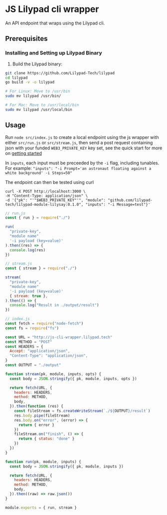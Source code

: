 # JS Lilypad cli wrapper

An API endpoint that wraps using the Lilypad cli.

## Prerequisites

### Installing and Setting up Lilypad Binary

1. Build the Lilypad binary:

```bash
git clone https://github.com/Lilypad-Tech/lilypad
cd lilypad
go build -v -o lilypad

# For Linux: Move to /usr/bin
sudo mv lilypad /usr/bin/

# For Mac: Move to /usr/local/bin
sudo mv lilypad /usr/local/bin
```



## Usage

Run `node src/index.js` to create a local endpoint using the js wrapper with either `src/run.js` or `src/stream.js`, then send a post request containing json with your funded `WEB3_PRIVATE_KEY` key set, see the quick start for more on [getting started](https://docs.lilypad.tech/lilypad/lilypad-milky-way-testnet/quick-start)

In `inputs`, each input must be preceeded by the `-i` flag, including tunables. For example:
`"inputs": "-i Prompt='an astronaut floating against a white background' -i Steps=50"`

The endpoint can then be tested using curl
```
curl -X POST http://localhost:3000 \
-H "Content-Type: application/json" \
-d '{"pk": "'"$WEB3_PRIVATE_KEY"'", "module": "github.com/lilypad-tech/lilypad-module-lilysay:0.1.0", "inputs": "-i Message=test"}'
```

```js
// run.js
const { run } = require("./")

run(
  "private-key",
  "module name"
  '-i payload (key=value)'
).then((res) => {
  console.log(res)
})
```

```js
// stream.js
const { stream } = require("./")

stream(
  "private-key",
  "module name"
  '-i payload (key=value)'
  { stream: true },
).then(() => {
  console.log("Result in ./output/result")
})
```

```js
// index.js
const fetch = require("node-fetch")
const fs = require("fs")

const URL = "http://js-cli-wrapper.lilypad.tech"
const METHOD = "POST"
const HEADERS = {
  Accept: "application/json",
  "Content-Type": "application/json",
}
const OUTPUT = "./output"

function stream(pk, module, inputs, opts) {
  const body = JSON.stringify({ pk, module, inputs, opts })

  return fetch(URL, {
    headers: HEADERS,
    method: METHOD,
    body,
  }).then(function (res) {
    const fileStream = fs.createWriteStream(`./${OUTPUT}/result`)
    res.body.pipe(fileStream)
    res.body.on("error", (error) => {
      return { error }
    })
    fileStream.on("finish", () => {
      return { status: "done" }
    })
  })
}

function run(pk, module, inputs) {
  const body = JSON.stringify({ pk, module, inputs })

  return fetch(URL, {
    headers: HEADERS,
    method: METHOD,
    body,
  }).then((raw) => raw.json())
}

module.exports = { run, stream }
```